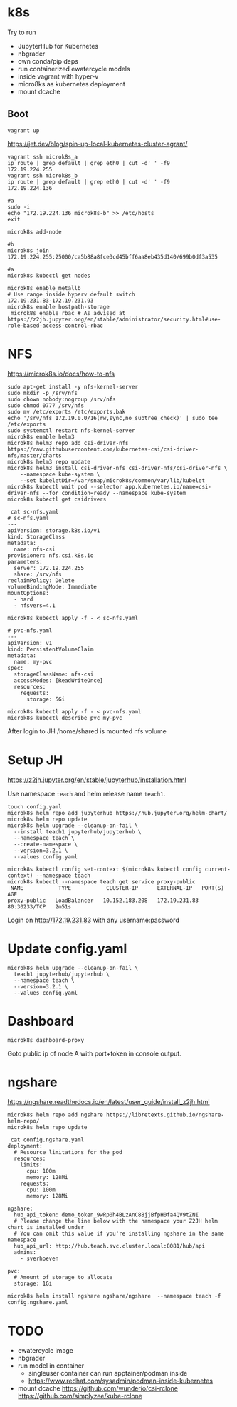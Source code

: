 # k8s

Try to run
- JupyterHub for Kubernetes
- nbgrader
- own conda/pip deps
- run containerized ewatercycle models
- inside vagrant with hyper-v
- micro8ks as kubernetes deployment
- mount dcache

## Boot

```shell
vagrant up
```

https://jet.dev/blog/spin-up-local-kubernetes-cluster-agrant/

```
vagrant ssh microk8s_a
ip route | grep default | grep eth0 | cut -d' ' -f9
172.19.224.255
vagrant ssh microk8s_b
ip route | grep default | grep eth0 | cut -d' ' -f9
172.19.224.136

#a
sudo -i
echo "172.19.224.136 microk8s-b" >> /etc/hosts
exit

microk8s add-node

#b
microk8s join 172.19.224.255:25000/ca5b88a8fce3cd45bff6aa8eb435d140/699b0df3a535

#a
microk8s kubectl get nodes

microk8s enable metallb
# Use range inside hyperv default switch
172.19.231.83-172.19.231.93
microk8s enable hostpath-storage
 microk8s enable rbac # As advised at https://z2jh.jupyter.org/en/stable/administrator/security.html#use-role-based-access-control-rbac
```
# NFS

https://microk8s.io/docs/how-to-nfs

```
sudo apt-get install -y nfs-kernel-server
sudo mkdir -p /srv/nfs
sudo chown nobody:nogroup /srv/nfs
sudo chmod 0777 /srv/nfs
sudo mv /etc/exports /etc/exports.bak
echo '/srv/nfs 172.19.0.0/16(rw,sync,no_subtree_check)' | sudo tee /etc/exports
sudo systemctl restart nfs-kernel-server
microk8s enable helm3
microk8s helm3 repo add csi-driver-nfs https://raw.githubusercontent.com/kubernetes-csi/csi-driver-nfs/master/charts
microk8s helm3 repo update
microk8s helm3 install csi-driver-nfs csi-driver-nfs/csi-driver-nfs \
    --namespace kube-system \
    --set kubeletDir=/var/snap/microk8s/common/var/lib/kubelet
microk8s kubectl wait pod --selector app.kubernetes.io/name=csi-driver-nfs --for condition=ready --namespace kube-system
microk8s kubectl get csidrivers
```

```
 cat sc-nfs.yaml
# sc-nfs.yaml
---
apiVersion: storage.k8s.io/v1
kind: StorageClass
metadata:
  name: nfs-csi
provisioner: nfs.csi.k8s.io
parameters:
  server: 172.19.224.255
  share: /srv/nfs
reclaimPolicy: Delete
volumeBindingMode: Immediate
mountOptions:
  - hard
  - nfsvers=4.1
```

```
microk8s kubectl apply -f - < sc-nfs.yaml
```

```
# pvc-nfs.yaml
---
apiVersion: v1
kind: PersistentVolumeClaim
metadata:
  name: my-pvc
spec:
  storageClassName: nfs-csi
  accessModes: [ReadWriteOnce]
  resources:
    requests:
      storage: 5Gi
```

```
microk8s kubectl apply -f - < pvc-nfs.yaml
microk8s kubectl describe pvc my-pvc
```

After login to JH /home/shared is mounted nfs volume

# Setup JH

https://z2jh.jupyter.org/en/stable/jupyterhub/installation.html

Use namespace `teach` and helm release name `teach1`.

```
touch config.yaml
microk8s helm repo add jupyterhub https://hub.jupyter.org/helm-chart/
microk8s helm repo update
microk8s helm upgrade --cleanup-on-fail \
  --install teach1 jupyterhub/jupyterhub \
  --namespace teach \
  --create-namespace \
  --version=3.2.1 \
  --values config.yaml

microk8s kubectl config set-context $(microk8s kubectl config current-context) --namespace teach
microk8s kubectl --namespace teach get service proxy-public
 NAME           TYPE           CLUSTER-IP      EXTERNAL-IP   PORT(S)        AGE
proxy-public   LoadBalancer   10.152.183.208   172.19.231.83   80:30233/TCP   2m51s
```

Login on http://172.19.231.83 with any username:password

# Update config.yaml


```
microk8s helm upgrade --cleanup-on-fail \
  teach1 jupyterhub/jupyterhub \
  --namespace teach \
  --version=3.2.1 \
  --values config.yaml
```

# Dashboard

```
microk8s dashboard-proxy
```

Goto public ip of node A with port+token in console output.

# ngshare

https://ngshare.readthedocs.io/en/latest/user_guide/install_z2jh.html

```
microk8s helm repo add ngshare https://libretexts.github.io/ngshare-helm-repo/
microk8s helm repo update
```

```
 cat config.ngshare.yaml
deployment:
  # Resource limitations for the pod
  resources:
    limits:
      cpu: 100m
      memory: 128Mi
    requests:
      cpu: 100m
      memory: 128Mi

ngshare:
  hub_api_token: demo_token_9wRp0h4BLzAnC88jjBfpH0fa4QV9tZNI
  # Please change the line below with the namespace your Z2JH helm chart is installed under
  # You can omit this value if you're installing ngshare in the same namespace
  hub_api_url: http://hub.teach.svc.cluster.local:8081/hub/api
  admins:
    - sverhoeven

pvc:
  # Amount of storage to allocate
  storage: 1Gi
  ```

```
microk8s helm install ngshare ngshare/ngshare  --namespace teach -f  config.ngshare.yaml
```

# TODO

- ewatercycle image
- nbgrader
- run model in container
  - singleuser container can run apptainer/podman inside
  - https://www.redhat.com/sysadmin/podman-inside-kubernetes
- mount dcache
  https://github.com/wunderio/csi-rclone
  https://github.com/simplyzee/kube-rclone
